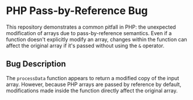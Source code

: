 # PHP Pass-by-Reference Bug

This repository demonstrates a common pitfall in PHP: the unexpected modification of arrays due to pass-by-reference semantics.  Even if a function doesn't explicitly modify an array, changes within the function can affect the original array if it's passed without using the `&` operator.

## Bug Description
The `processData` function appears to return a modified copy of the input array. However, because PHP arrays are passed by reference by default, modifications made inside the function directly affect the original array.